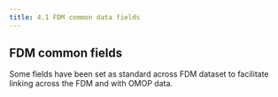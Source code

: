 ```yaml
---
title: 4.1 FDM common data fields
---
```


## FDM common fields

Some fields have been set as standard across FDM dataset to facilitate linking across the FDM and with OMOP data.


